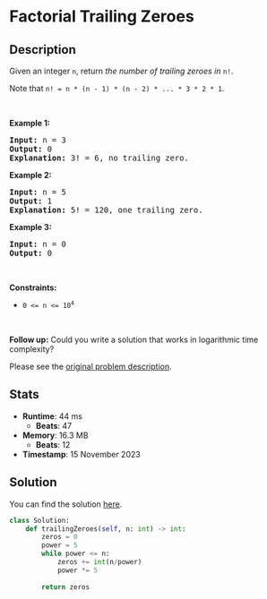 # Factorial Trailing Zeroes

## Description

<p>Given an integer <code>n</code>, return <em>the number of trailing zeroes in </em><code>n!</code>.</p>

<p>Note that <code>n! = n * (n - 1) * (n - 2) * ... * 3 * 2 * 1</code>.</p>

<p>&nbsp;</p>
<p><strong class="example">Example 1:</strong></p>

<pre>
<strong>Input:</strong> n = 3
<strong>Output:</strong> 0
<strong>Explanation:</strong> 3! = 6, no trailing zero.
</pre>

<p><strong class="example">Example 2:</strong></p>

<pre>
<strong>Input:</strong> n = 5
<strong>Output:</strong> 1
<strong>Explanation:</strong> 5! = 120, one trailing zero.
</pre>

<p><strong class="example">Example 3:</strong></p>

<pre>
<strong>Input:</strong> n = 0
<strong>Output:</strong> 0
</pre>

<p>&nbsp;</p>
<p><strong>Constraints:</strong></p>

<ul>
	<li><code>0 &lt;= n &lt;= 10<sup>4</sup></code></li>
</ul>

<p>&nbsp;</p>
<p><strong>Follow up:</strong> Could you write a solution that works in logarithmic time complexity?</p>


Please see the [original problem description](https://leetcode.com/problems/factorial-trailing-zeroes/).

## Stats

- **Runtime**: 44 ms
    - **Beats**: 47
- **Memory**: 16.3 MB
    - **Beats**: 12
- **Timestamp**: 15 November 2023

## Solution

You can find the solution [here](./factorial-trailing-zeroes.py).

```python
class Solution:
    def trailingZeroes(self, n: int) -> int:
        zeros = 0
        power = 5
        while power <= n:
            zeros += int(n/power)
            power *= 5
        
        return zeros
```
